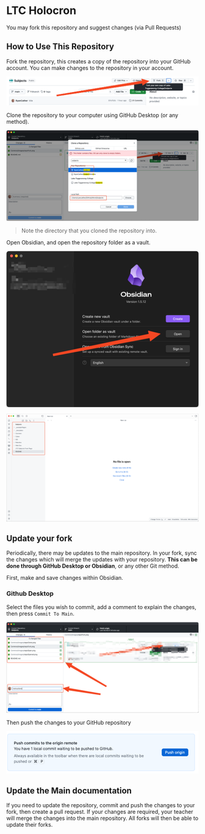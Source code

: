 # LTC Holocron

You may fork this repository and suggest changes (via Pull Requests) 

## How to Use This Repository

Fork the repository, this creates a copy of the repository into your GitHub account. You can make changes to the repository in your account.

![Fork the Repository](_shared/images/repoFork.png)

Clone the repository to your computer using GitHub Desktop (or any method).

![Clone the repository](_shared/images/repoClone.png)
> Note the directory that you cloned the repository into. 

Open Obsidian, and open the repository folder as a vault.

![Open in Obsidian](_shared/images/repoOpen.png)

![Opened in Obsidian](_shared/images/repoOpened.png)

## Update your fork

Periodically, there may be updates to the main repository. In your fork, sync the changes which will merge the updates with your repository. **This can be done through GitHub Desktop or Obsidian**, or any other Git method.

First, make and save changes within Obsidian.

### Github Desktop

Select the files you wish to commit, add a comment to explain the changes, then press `Commit To Main`.

![Commit Changes](_shared/images/repoGithubCommitPush.png)

Then push the changes to your GitHub repository

![Push Changes to GitHub](_shared/images/repoGithubPush.png)

## Update the Main documentation

If you need to update the repository, commit and push the changes to your fork, then create a pull request. If your changes are required, your teacher will merge the changes into the main repository. All forks will then be able to update their forks.
